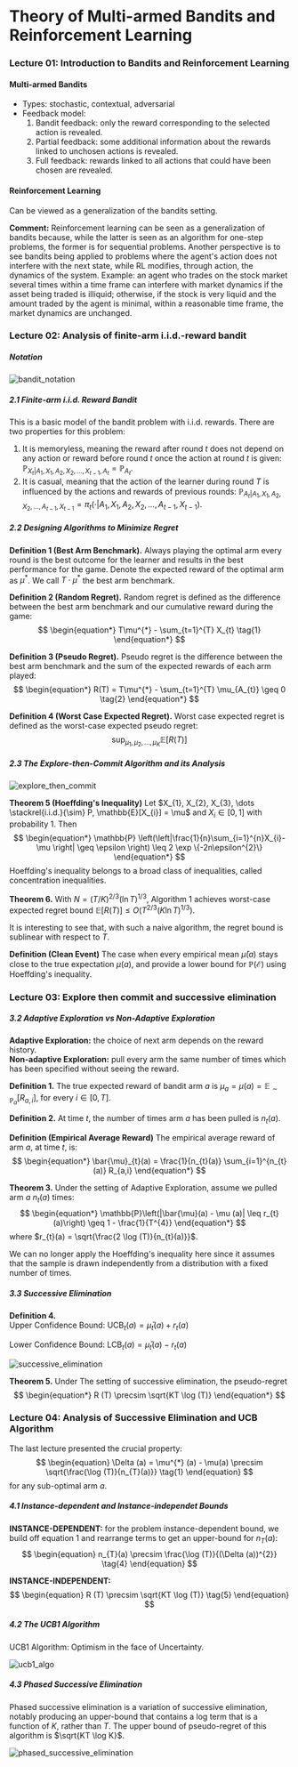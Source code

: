 # Theory  of Multi-armed Bandits and Reinforcement Learning

### Lecture 01: Introduction to Bandits and Reinforcement Learning

#### Multi-armed Bandits

- Types: stochastic, contextual, adversarial
- Feedback model: 
	1. Bandit feedback: only the reward corresponding to the selected action is revealed.
	2. Partial feedback: some additional information about the rewards linked to unchosen actions is revealed.
	3. Full feedback: rewards linked to all actions that could have been chosen are revealed.

#### Reinforcement Learning

Can be viewed as a generalization of the bandits setting.

**Comment:** Reinforcement learning can be seen as a generalization of bandits because, while the latter is seen as an algorithm for one-step problems, the former is for sequential problems. Another perspective is to see bandits being applied to problems where the agent's action does not interfere with the next state, while RL modifies, through action, the dynamics of the system. Example: an agent who trades on the stock market several times within a time frame can interfere with market dynamics if the asset being traded is illiquid; otherwise, if the stock is very liquid and the amount traded by the agent is minimal, within a reasonable time frame, the market dynamics are unchanged.

### Lecture 02: Analysis of finite-arm i.i.d.-reward bandit

##### Notation

![bandit_notation](img/bandit_notation.png)

##### 2.1 Finite-arm i.i.d. Reward Bandit

This is a basic model of the bandit problem with i.i.d. rewards. There are two properties for this problem:
1. It is memoryless, meaning the reward after round $t$ does not depend on any action or reward before round $t$ once the action at round $t$ is given: $\mathbb{P}_{X_{t}|A_{1},X_{1}, A_{2},X_{2}, \dots, X_{t-1},A_{t}} = \mathbb{P}_{A_{t}}$.
2. It is casual, meaning that the action of the learner during round $T$ is influenced by the actions and rewards of previous rounds: $\mathbb{P}_{A_{t}|A_{1},X_{1}, A_{2},X_{2}, \dots,A_{t-1}, X_{t-1}} = \pi_{t}(\cdot | A_{1},X_{1}, A_{2},X_{2},\dots,A_{t-1},X_{t-1})$.

##### 2.2 Designing Algorithms to Minimize Regret

**Definition 1 (Best Arm Benchmark).**  Always playing the optimal arm every round is the best outcome for the learner and results in the best performance for the game. Denote the expected reward of the optimal arm as $\mu^{*}$. We call $T \cdot \mu^{*}$ the best arm benchmark.

**Definition 2 (Random Regret).** Random regret is defined as the difference between the best arm benchmark and our cumulative reward during the game:
$$
\begin{equation*}
	T\mu^{*} - \sum_{t=1}^{T} X_{t} \tag{1}
\end{equation*}
$$

**Definition 3 (Pseudo Regret).** Pseudo regret is the difference between the best arm benchmark and the sum of the expected rewards of each arm played:
$$
\begin{equation*}
	R(T) = T\mu^{*} - \sum_{t=1}^{T} \mu_{A_{t}} \geq 0 \tag{2}
\end{equation*}
$$

**Definition 4 (Worst Case Expected Regret).** Worst case expected regret is defined as the worst-case expected pseudo regret:
$$
\begin{equation*}
	\sup_{\mu_{1}, \mu_{2}, \dots, \mu_{K}} \mathbb{E}[R(T)] \tag{3}
\end{equation*}
$$

##### 2.3 The Explore-then-Commit Algorithm and its Analysis

![explore_then_commit](img/algo_exp_commit.png)

**Theorem 5 (Hoeffding's Inequality)** Let $X_{1}, X_{2}, X_{3}, \dots \stackrel{i.i.d.}{\sim} P, \mathbb{E}[X_{i}] = \mu$ and $X_{i} \in [0,1]$ with probability 1. Then
$$
\begin{equation*}
	\mathbb{P} \left(\left|\frac{1}{n}\sum_{i=1}^{n}X_{i}-\mu \right| \geq \epsilon \right) \leq 2 \exp \{-2n\epsilon^{2}\}
\end{equation*}
$$
Hoeffding's inequality belongs to a broad class of inequalities, called concentration inequalities.

**Theorem 6.** With $N = (T / K)^{2/3}(\ln T)^{1/3}$, Algorithm 1 achieves worst-case expected regret bound $\mathbb{E}[R (T)] \leq O (T^{2/3}(K \ln T)^{1/3})$.

It is interesting to see that, with such a naive algorithm, the regret bound is sublinear with respect to $T$.

**Definition (Clean Event)** The case when every empirical mean $\bar{\mu}(a)$ stays close to the true expectation $\mu (a)$, and provide a lower bound for $\mathbb{P}(\mathcal{E})$ using Hoeffding's inequality. 

### Lecture 03: Explore then commit and successive elimination

##### 3.2 Adaptive Exploration vs Non-Adaptive Exploration

**Adaptive Exploration:** the choice of next arm depends on the reward history. \
**Non-adaptive Exploration:** pull every arm the same number of times which has been specified without seeing the reward.

**Definition 1.** The true expected reward of bandit arm $a$ is $\mu_{a} = \mu (a) = \mathbb{E}_{\sim \mathbb{P}_{a}}[R_{a,i}]$, for every $i \in [0,T]$.

**Definition 2.** At time $t$, the number of times arm $a$ has been pulled is $n_{t}(a)$.

**Definition (Empirical Average Reward)** The empirical average reward of arm $a$, at time $t$, is:
$$
\begin{equation*}
	\bar{\mu}_{t}(a) = \frac{1}{n_{t}(a)} \sum_{i=1}^{n_{t}(a)} R_{a,i} 
\end{equation*}
$$

**Theorem 3.** Under the setting of Adaptive Exploration, assume we pulled arm $a$ $n_{t}(a)$ times:
$$
\begin{equation*}
	\mathbb{P}\left(|\bar{\mu}(a) - \mu (a)| \leq r_{t}(a)\right) \geq 1 - \frac{1}{T^{4}}
\end{equation*}
$$
where $r_{t}(a) = \sqrt{\frac{2 \log (T)}{n_{t}(a)}}$.

We can no longer apply the Hoeffding's inequality here since it assumes that the sample is drawn independently from a distribution with a fixed number of times.

##### 3.3 Successive Elimination

**Definition 4.**  
Upper Confidence Bound: $\text{UCB}_{t}(a) = \bar{\mu}_{t}(a) + r_{t}(a)$

Lower Confidence Bound: $\text{LCB}_{t}(a) = \bar{\mu}_{t}(a) - r_{t}(a)$


![successive_elimination](img/successive_elimination.png)

**Theorem 5.** Under The setting of successive elimination, the pseudo-regret
$$
\begin{equation*}
	R (T) \precsim \sqrt{KT \log (T)}
\end{equation*}
$$


### Lecture 04: Analysis of Successive Elimination and UCB Algorithm

The last lecture presented the crucial property:
$$
\begin{equation}
	\Delta (a) = \mu^{*} (a) - \mu(a) \precsim \sqrt{\frac{\log (T)}{n_{T}(a)}} \tag{1}
\end{equation}
$$
for any sub-optimal arm $a$.

##### 4.1 Instance-dependent and Instance-independet Bounds

**INSTANCE-DEPENDENT:** for the problem instance-dependent bound, we build off equation 1 and rearrange terms to get an upper-bound for $n_{T}(a)$:
$$
\begin{equation}
	n_{T}(a) \precsim \frac{\log (T)}{(\Delta (a))^{2}} \tag{4}
\end{equation}
$$

**INSTANCE-INDEPENDENT:** 
$$
\begin{equation}
	R (T) \precsim \sqrt{KT \log (T)} \tag{5}
\end{equation}
$$

##### 4.2 The UCB1 Algorithm

UCB1 Algorithm: Optimism in the face of Uncertainty.

![ucb1_algo](img/ucb1.png)

##### 4.3 Phased Successive Elimination

Phased successive elimination is a variation of successive elimination, notably producing an upper-bound that contains a log term that is a function of $K$, rather than $T$. The upper bound of pseudo-regret of this algorithm is $\sqrt{KT \log K}$.

![phased_successive_elimination](img/phased_successive_elimination.png)

